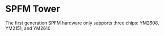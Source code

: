 # SPFM Tower
 The first generation SPFM hardware only supports three chips: YM2608, YM2151, and YM2610.
